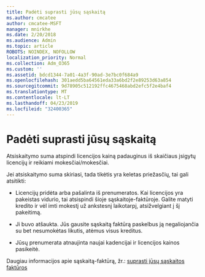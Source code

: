 ```yaml
---
title: Padėti suprasti jūsų sąskaitą
ms.author: cmcatee
author: cmcatee-MSFT
manager: mnirkhe
ms.date: 2/20/2018
ms.audience: Admin
ms.topic: article
ROBOTS: NOINDEX, NOFOLLOW
localization_priority: Normal
ms.collection: Adm_O365
ms.custom: ''
ms.assetid: bdcd1344-7a01-4a3f-90ad-3e7bc0f684a9
ms.openlocfilehash: 301aedd5ba64561eda33a6bd2f2e89253d63a854
ms.sourcegitcommit: 9d78905c512192ffc4675468abd2efc5f2e4baf4
ms.translationtype: MT
ms.contentlocale: lt-LT
ms.lasthandoff: 04/23/2019
ms.locfileid: "32400365"
---
```

# <a name="help-understanding-your-bill"></a>Padėti suprasti jūsų sąskaitą

Atsiskaitymo suma atspindi licencijos kainą padauginus iš skaičiaus įsigytų licencijų ir reikiami mokesčiai/mokesčiai.
  
Jei atsiskaitymo suma skiriasi, tada tikėtis yra keletas priežasčių, tai gali atsitikti:
  
- Licencijų pridėta arba pašalinta iš prenumeratos. Kai licencijos yra pakeistas vidurio, tai atsispindi šioje sąskaitoje-faktūroje. Galite matyti kredito ir vėl imti mokestį už ankstesnį laikotarpį, atsižvelgiant į šį pakeitimą.
    
- Ji buvo atšaukta. Jūs gausite sąskaitą faktūrą paskelbus ją negaliojančia su bet nesumokėtas likutis, atėmus visus kreditus.
    
- Jūsų prenumerata atnaujinta naujai kadencijai ir licencijos kainos pasikeitė.
    
Daugiau informacijos apie sąskaitą-faktūrą, žr.: [suprasti jūsų sąskaitos faktūros](https://support.office.com/article/0724b428-fb59-4962-8c37-6674166d7507)
  

